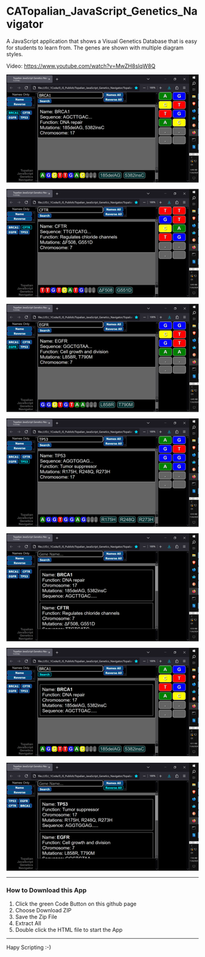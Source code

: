 # CATopalian_JavaScript_Genetics_Navigator
A JavaScript application that shows a Visual Genetics Database that is easy for students to learn from. The genes are shown with multiple diagram styles.

Video: https://www.youtube.com/watch?v=MwZH8slqW8Q

![screenshot_001](src/media/textures/screenshots/001.png)

![screenshot_002](src/media/textures/screenshots/002.png)

![screenshot_003](src/media/textures/screenshots/003.png)

![screenshot_004](src/media/textures/screenshots/004.png)

![screenshot_005](src/media/textures/screenshots/005.png)

![screenshot_006](src/media/textures/screenshots/006.png)

![screenshot_007](src/media/textures/screenshots/007.png)



---

### How to Download this App
1. Click the green Code Button on this github page
2. Choose Download ZIP
3. Save the Zip File
4. Extract All
5. Double click the HTML file to start the App

---

Hapy Scripting :-)